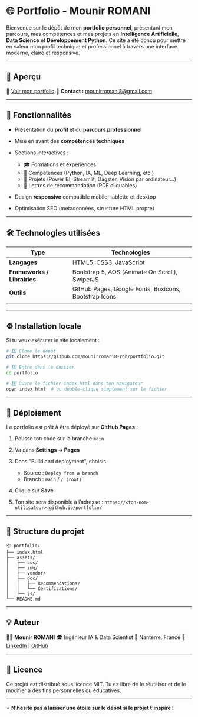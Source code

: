 # 🌐 Portfolio - Mounir ROMANI

Bienvenue sur le dépôt de mon **portfolio personnel**, présentant mon parcours, mes compétences et mes projets en **Intelligence Artificielle**, **Data Science** et **Développement Python**.
Ce site a été conçu pour mettre en valeur mon profil technique et professionnel à travers une interface moderne, claire et responsive.

---

## 🚀 Aperçu

🔗 [Voir mon portfolio](https://mounirromani8-rgb.github.io/portfolio-romani)
📧 **Contact :** [mounirromani8@gmail.com](mailto:mounirromani8@gmail.com)

---

## 🧩 Fonctionnalités

* Présentation du **profil** et du **parcours professionnel**
* Mise en avant des **compétences techniques**
* Sections interactives :

  * 🎓 Formations et expériences
  * 🧠 Compétences (Python, IA, ML, Deep Learning, etc.)
  * 💼 Projets (Power BI, Streamlit, Dagster, Vision par ordinateur...)
  * 📜 Lettres de recommandation (PDF cliquables)
* Design **responsive** compatible mobile, tablette et desktop
* Optimisation SEO (métadonnées, structure HTML propre)

---

## 🛠️ Technologies utilisées

| Type                        | Technologies                                          |
| --------------------------- | ----------------------------------------------------- |
| **Langages**                | HTML5, CSS3, JavaScript                               |
| **Frameworks / Librairies** | Bootstrap 5, AOS (Animate On Scroll), SwiperJS        |
| **Outils**                  | GitHub Pages, Google Fonts, Boxicons, Bootstrap Icons |
     |                      

---

## ⚙️ Installation locale

Si tu veux exécuter le site localement :

```bash
# 1️⃣ Clone le dépôt
git clone https://github.com/mounirromani8-rgb/portfolio.git

# 2️⃣ Entre dans le dossier
cd portfolio

# 3️⃣ Ouvre le fichier index.html dans ton navigateur
open index.html  # ou double-clique simplement sur le fichier
```

---

## 🚢 Déploiement

Le portfolio est prêt à être déployé sur **GitHub Pages** :

1. Pousse ton code sur la branche `main`
2. Va dans **Settings → Pages**
3. Dans "Build and deployment", choisis :

   * Source : `Deploy from a branch`
   * Branch : `main` / `/ (root)`
4. Clique sur **Save**
5. Ton site sera disponible à l’adresse :
   `https://<ton-nom-utilisateur>.github.io/portfolio/`

---

## 📂 Structure du projet

```
📦 portfolio/
├── index.html
├── assets/
│   ├── css/
│   ├── img/
│   ├── vendor/
│   ├── doc/
│   │   ├── Recommendations/
│   │   └── Certifications/
│   └── js/
└── README.md
```

---

## 💡 Auteur

👨‍💻 **Mounir ROMANI**
🎓 Ingénieur IA & Data Scientist
📍 Nanterre, France
🔗 [LinkedIn](https://www.linkedin.com/in/mounir-akram-romani-a81799250/) | [GitHub](https://github.com/mounirromani8-rgb)

---

## 📝 Licence

Ce projet est distribué sous licence MIT.
Tu es libre de le réutiliser et de le modifier à des fins personnelles ou éducatives.

---

⭐ **N’hésite pas à laisser une étoile sur le dépôt si le projet t’inspire !**

